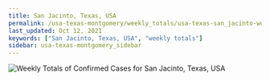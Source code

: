 ```yaml
---
title: San Jacinto, Texas, USA
permalink: /usa-texas-montgomery/weekly_totals/usa-texas-san_jacinto-weekly_totals.html
last_updated: Oct 12, 2021
keywords: ["San Jacinto, Texas, USA", "weekly totals"]
sidebar: usa-texas-montgomery_sidebar
---
```


![Weekly Totals of Confirmed Cases for San Jacinto, Texas, USA](/covid_tracker/images/graphs/usa-texas-san_jacinto-weekly_totals_graph.png)
